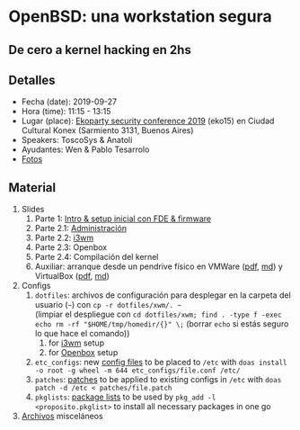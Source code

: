 # OpenBSD: una workstation segura
## De cero a kernel hacking en 2hs

## Detalles
* Fecha (date): 2019-09-27
* Hora (time): 11:15 - 13:15
* Lugar (place): [Ekoparty security conference 2019](https://ekoparty.org) (eko15) en Ciudad Cultural Konex (Sarmiento 3131, Buenos Aires)
* Speakers: ToscoSys & Anatoli
* Ayudantes: Wen & Pablo Tesarrolo
* [Fotos](xxx)

## Material
1. Slides
   1. Parte 1: [Intro & setup inicial con FDE & firmware](20190827.md)
   2. Parte 2.1: [Administración](20190827.md)
   2. Parte 2.2: [i3wm](20190827.md)
   2. Parte 2.3: Openbox
   2. Parte 2.4: Compilación del kernel
   4. Auxiliar: arranque desde un pendrive físico en VMWare ([pdf](aux/vmware_pendrive.pdf), [md](aux/vmware_pendrive.md)) y VirtualBox ([pdf](aux/virtualbox_pendrive.pdf), [md](aux/virtualbox_pendrive.md))
2. Configs
   1. `dotfiles`: archivos de configuración para desplegar en la carpeta del usuario (`~`) con `cp -r dotfiles/xwm/. ~`<br />(limpiar el despliegue con `cd dotfiles/xwm; find . -type f -exec echo rm -rf "$HOME/tmp/homedir/{}" \;` (borrar `echo` si estás seguro lo que hace el comando))
      1. for [i3wm](dotfiles/i3wm) setup
      2. for [Openbox](dotfiles/openbox) setup
   2. `etc_configs`: new [config files](etc_configs) to be placed to `/etc` with `doas install -o root -g wheel -m 644 etc_configs/file.conf /etc/`
   3. `patches`: [patches](patches) to be applied to existing configs in `/etc` with `doas patch -d /etc < patches/file.patch`
   4. `pkglists`: [package lists](pkglists) to be used by `pkg_add -l <proposito.pkglist>` to install all necessary packages in one go
3. [Archivos](misc) misceláneos
